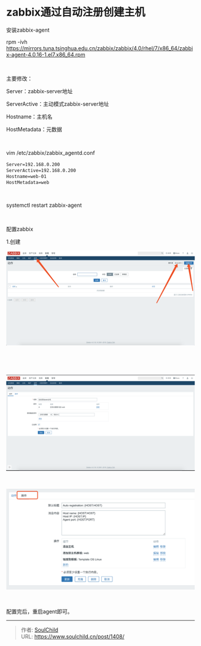 # zabbix通过自动注册创建主机

<!--more-->
安装zabbix-agent

rpm -ivh https://mirrors.tuna.tsinghua.edu.cn/zabbix/zabbix/4.0/rhel/7/x86_64/zabbix-agent-4.0.16-1.el7.x86_64.rpm

&nbsp;

主要修改：

Server：zabbix-server地址

ServerActive：主动模式zabbix-server地址

Hostname：主机名

HostMetadata：元数据

&nbsp;

vim /etc/zabbix/zabbix_agentd.conf
<pre class="line-numbers" data-line="1" data-start="1"><code class="language-bash">Server=192.168.0.200
ServerActive=192.168.0.200
Hostname=web-01
HostMetadata=web</code></pre>
&nbsp;

systemctl restart zabbix-agent

&nbsp;

配置zabbix

1.创建

<img src="images/fa79c23467e5c3784b105fc3f71c5014.png" />

&nbsp;

&nbsp;

<img src="images/fc87734b378a828dc95d1a7a7348c0b1.png" />

&nbsp;

<img src="images/63f4d185a36f289c3da0b5f4a00941f5.png" />

&nbsp;

配置完后，重启agent即可。


---

> 作者: [SoulChild](https://www.soulchild.cn)  
> URL: https://www.soulchild.cn/post/1408/  

